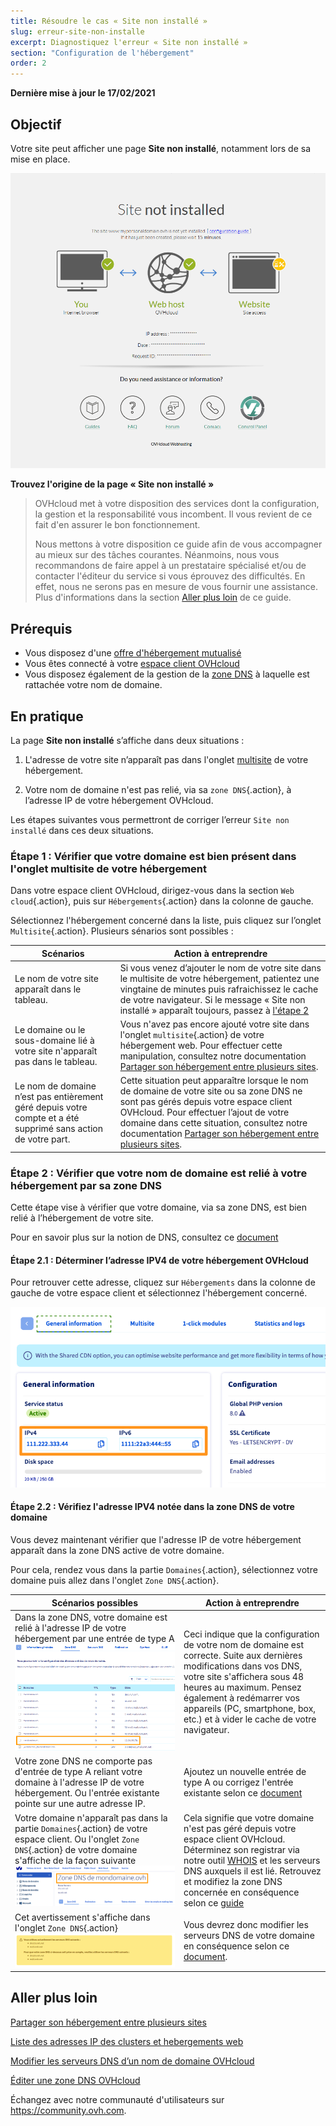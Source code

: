 ```yaml
---
title: Résoudre le cas « Site non installé »
slug: erreur-site-non-installe
excerpt: Diagnostiquez l'erreur « Site non installé »
section: "Configuration de l'hébergement"
order: 2
---
```


**Dernière mise à jour le 17/02/2021**


## Objectif

Votre site peut afficher une page **Site non installé**, notamment lors de sa mise en place.

![site-not-installed](images/site-not-installed.png)

**Trouvez l'origine de la page « Site non installé »**

> OVHcloud met à votre disposition des services dont la configuration, la gestion et la responsabilité vous incombent. Il vous revient de ce fait d'en assurer le bon fonctionnement.
> 
> Nous mettons à votre disposition ce guide afin de vous accompagner au mieux sur des tâches courantes. Néanmoins, nous vous recommandons de faire appel à un prestataire spécialisé et/ou de contacter l'éditeur du service si vous éprouvez des difficultés. En effet, nous ne serons pas en mesure de vous fournir une assistance. Plus d'informations dans la section [Aller plus loin](../erreur-site-non-installe/#aller-plus-loin_1) de ce guide.

## Prérequis

- Vous disposez d'une [offre d'hébergement mutualisé](https://www.ovh.com/fr/hebergement-web/)
- Vous êtes connecté à votre [espace client OVHcloud](https://www.ovh.com/auth/?action=gotomanager&from=https://www.ovh.com/fr/&ovhSubsidiary=fr)
- Vous disposez également de la gestion de la [zone DNS](https://docs.ovh.com/fr/domains/editer-ma-zone-dns/) à laquelle est rattachée votre nom de domaine.

## En pratique

La page **Site non installé** s’affiche dans deux situations :

1. L'adresse de votre site n’apparaît pas dans l'onglet [multisite](../multisites-configurer-un-multisite-sur-mon-hebergement-web/#etape-1-acceder-a-la-gestion-multisite) de votre hébergement.

2. Votre nom de domaine n'est pas relié, via sa `zone DNS`{.action}, à l’adresse IP de votre hébergement OVHcloud. 

Les étapes suivantes vous permettront de corriger l’erreur `Site non installé` dans ces deux situations.

### Étape 1 : Vérifier que votre domaine est bien présent dans l'onglet multisite de votre hébergement

Dans votre espace client OVHcloud, dirigez-vous dans la section `Web cloud`{.action}, puis sur `Hébergements`{.action} dans la colonne de gauche.

Sélectionnez l'hébergement concerné dans la liste, puis cliquez sur l’onglet `Multisite`{.action}. Plusieurs sénarios sont possibles : 

|Scénarios|Action à entreprendre|
|---|---|
|Le nom de votre site apparaît dans le tableau.|Si vous venez d’ajouter le nom de votre site dans le multisite de votre hébergement, patientez une vingtaine de minutes puis rafraichissez le cache de votre navigateur. Si le message « Site non installé » apparaît toujours, passez à [l'étape 2](../#checkdomainlink)|
|Le domaine ou le sous-domaine lié à votre site n'apparaît pas dans le tableau.|Vous n'avez pas encore ajouté votre site dans l'onglet `multisite`{.action} de votre hébergement web. Pour effectuer cette manipulation, consultez notre documentation [Partager son hébergement entre plusieurs sites](../multisites-configurer-un-multisite-sur-mon-hebergement-web/#etape-2-ajouter-un-domaine-ou-un-sous-domaine).|
|Le nom de domaine n’est pas entièrement géré depuis votre compte et a été supprimé sans action de votre part.|Cette situation peut apparaître lorsque le nom de domaine de votre site ou sa zone DNS ne sont pas gérés depuis votre espace client OVHcloud. Pour effectuer l’ajout de votre domaine dans cette situation, consultez notre documentation [Partager son hébergement entre plusieurs sites](../multisites-configurer-un-multisite-sur-mon-hebergement-web/#etape-22-ajouter-un-nom-de-domaine-externe).|

### Étape 2 : Vérifier que votre nom de domaine est relié à votre hébergement par sa zone DNS <a name="checkdomainlink"></a>

Cette étape vise à vérifier que votre domaine, via sa zone DNS, est bien relié à l’hébergement de votre site.

Pour en savoir plus sur la notion de DNS, consultez ce [document](https://docs.ovh.com/fr/domains/editer-ma-zone-dns/)


#### Étape 2.1 : Déterminer l’adresse IPV4 de votre hébergement OVHcloud

Pour retrouver cette adresse, cliquez sur `Hébergements` dans la colonne de gauche de votre espace client et sélectionnez l'hébergement concerné.

![hosting-general-informations](images/hosting-general-informations.png)


#### Étape 2.2 : Vérifiez l'adresse IPV4 notée dans la zone DNS de votre domaine

Vous devez maintenant vérifier que l'adresse IP de votre hébergement apparaît dans la zone DNS active de votre domaine.

Pour cela, rendez vous dans la partie `Domaines`{.action}, sélectionnez votre domaine puis allez dans l'onglet `Zone DNS`{.action}.

|Scénarios possibles|Action à entreprendre|
|---|---|
|Dans la zone DNS, votre domaine est relié à l'adresse IP de votre hébergement par une entrée de type A ![zoneDNS_IP2](images/zoneDNS_IP2.png)|Ceci indique que la configuration de votre nom de domaine est correcte. Suite aux dernières modifications dans vos DNS, votre site s'affichera sous 48 heures au maximum. Pensez également à redémarrer vos appareils (PC, smartphone, box, etc.) et à vider le cache de votre navigateur.|
|Votre zone DNS ne comporte pas d'entrée de type A reliant votre domaine à l'adresse IP de votre hébergement. Ou l'entrée existante pointe sur une autre adresse IP.|Ajoutez un nouvelle entrée de type A ou corrigez l'entrée existante selon ce [document](https://docs.ovh.com/fr/domains/generalites-serveurs-dns/)|
|Votre domaine n'apparaît pas dans la partie `Domaines`{.action} de votre espace client. Ou l'onglet `Zone DNS`{.action} de votre domaine s'affiche de la façon suivante ![zoneDNS_NDD_pas_sur_lEC2](images/zoneDNS_NDD_pas_sur_lEC2.png)|Cela signifie que votre domaine n'est pas géré depuis votre espace client OVHcloud. Déterminez son registrar via notre outil [WHOIS](https://www.ovh.com/fr/support/outils/check_whois.pl) et les serveurs DNS auxquels il est lié. Retrouvez et modifiez la zone DNS concernée en conséquence selon ce [guide](https://docs.ovh.com/fr/hosting/multisites-configurer-un-multisite-sur-mon-hebergement-web/#etape-22-ajouter-un-nom-de-domaine-externe)|
|Cet avertissement s'affiche dans l'onglet `Zone DNS`{.action} ![avertissement_zoneDNS_pas_sur_srv_DNS](images/avertissement_zoneDNS_pas_sur_srv_DNS.PNG)|Vous devrez donc modifier les serveurs DNS de votre domaine en conséquence selon ce [document](https://docs.ovh.com/fr/domains/editer-ma-zone-dns/). 


## Aller plus loin

[Partager son hébergement entre plusieurs sites](../multisites-configurer-un-multisite-sur-mon-hebergement-web/)

[Liste des adresses IP des clusters et hebergements web](../liste-des-adresses-ip-des-clusters-et-hebergements-web/)

[Modifier les serveurs DNS d’un nom de domaine OVHcloud](https://docs.ovh.com/fr/domains/generalites-serveurs-dns/)

[Éditer une zone DNS OVHcloud](https://docs.ovh.com/fr/domains/editer-ma-zone-dns/)

Échangez avec notre communauté d'utilisateurs sur <https://community.ovh.com>.
